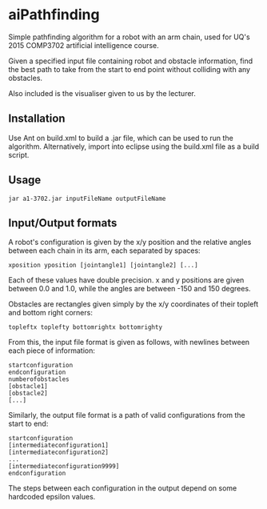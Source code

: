 aiPathfinding
=============

Simple pathfinding algorithm for a robot with an arm chain, used for
UQ's 2015 COMP3702 artificial intelligence course.

Given a specified input file containing robot and obstacle information,
find the best path to take from the start to end point without colliding
with any obstacles.

Also included is the visualiser given to us by the lecturer.

Installation
------------

Use Ant on build.xml to build a .jar file, which can be used to run the algorithm.
Alternatively, import into eclipse using the build.xml file as a build script.

Usage
-----
```
jar a1-3702.jar inputFileName outputFileName
```

Input/Output formats
--------------------

A robot's configuration is given by the x/y position and the relative angles between each chain in its arm, each separated by spaces:
```
xposition yposition [jointangle1] [jointangle2] [...]
```
Each of these values have double precision. x and y positions are given between 0.0 and 1.0, while the angles are between -150 and 150 degrees.

Obstacles are rectangles given simply by the x/y coordinates of their topleft and bottom right corners:
```
topleftx toplefty bottomrightx bottomrighty
```

From this, the input file format is given as follows, with newlines between each piece of information:
```
startconfiguration
endconfiguration
numberofobstacles
[obstacle1]
[obstacle2]
[...]
```

Similarly, the output file format is a path of valid configurations from the start to end:
```
startconfiguration
[intermediateconfiguration1]
[intermediateconfiguration2]
...
[intermediateconfiguration9999]
endconfiguration
```
The steps between each configuration in the output depend on some hardcoded epsilon values.

